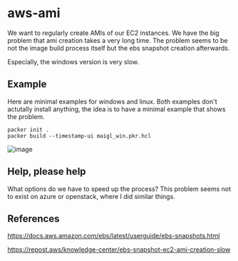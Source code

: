# aws-ami

We want to regularly create AMIs of our EC2 instances.
We have the big problem that ami creation takes a very long time.
The problem seems to be not the image build process itself but
the ebs snapshot creation afterwards.

Especially, the windows version is very slow.

## Example

Here are minimal examples for windows and linux.
Both examples don't actutally install anything, the idea
is to have a minimal example that shows the problem.

```
packer init .
packer build --timestamp-ui maigl_win.pkr.hcl
```

![image](https://github.com/user-attachments/assets/17d6d86c-0abc-4e53-8cf8-a21f946900c1)


## Help, please help

What options do we have to speed up the process? This problem seems not to exist on 
azure or openstack, where I did similar things.

## References

https://docs.aws.amazon.com/ebs/latest/userguide/ebs-snapshots.html

https://repost.aws/knowledge-center/ebs-snapshot-ec2-ami-creation-slow
